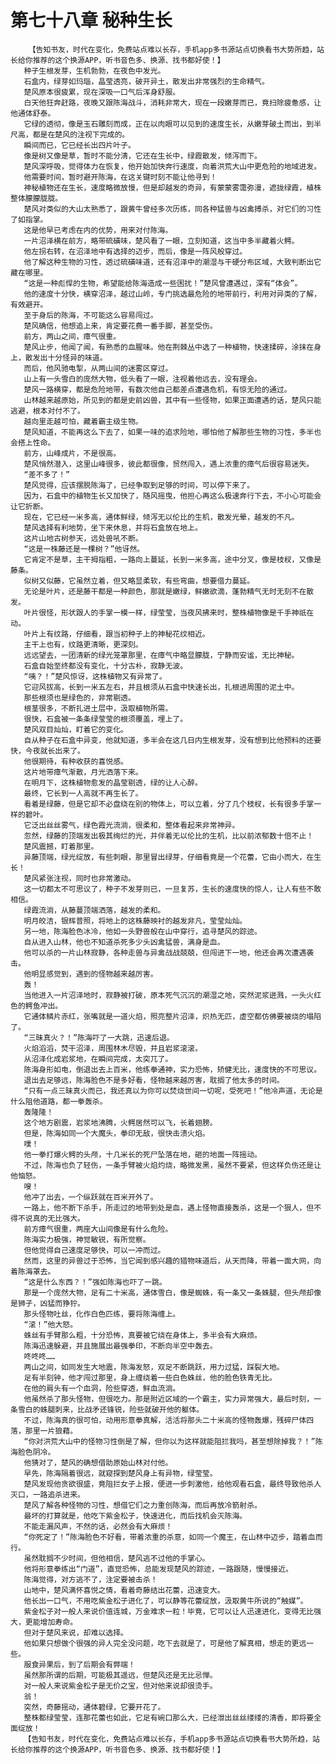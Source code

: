 # 第七十八章 秘种生长
        【告知书友，时代在变化，免费站点难以长存，手机app多书源站点切换看书大势所趋，站长给你推荐的这个换源APP，听书音色多、换源、找书都好使！】
       种子生根发芽，生机勃勃，在夜色中发光。
       石盒内，绿芽如玛瑙，晶莹透亮，破开异土，散发出非常强烈的生命精气。
       楚风原本很疲累，现在深吸一口气后浑身舒服。
       白天他狂奔赶路，夜晚又跟陈海战斗，消耗非常大，现在一段嫩芽而已，竟扫除疲惫感，让他通体舒泰。
       它绿的透彻，像是玉石雕刻而成，正在以肉眼可以见到的速度生长，从嫩芽破土而出，到半尺高，都是在楚风的注视下完成的。
       瞬间而已，它已经长出四片叶子。
       像是树又像是草，暂时不能分清，它还在生长中，绿霞散发，倾泻而下。
       楚风深呼吸，觉得体力在恢复，他开始加快奔行速度，向着洪荒大山中更危险的地域进发。
       他需要时间，暂时避开陈海，在这关键时刻不能让他寻到！
       神秘植物还在生长，速度略微放慢，但是却越发的奇异，有蒙蒙雾霭弥漫，遮拢绿霞，植株整体朦朦胧胧。
       楚风对类似的大山太熟悉了，跟黄牛曾经多次历练，同各种猛兽与凶禽搏杀，对它们的习性了如指掌。
       这是他早已考虑在内的优势，用来对付陈海。
       一片沼泽横在前方，略带硫磺味，楚风看了一眼，立刻知道，这当中多半藏着火鳄。
       他左拐右转，在沼泽地中有选择的迈步，而后，像是一阵风般穿过。
       他了解这种生物的习性，透过硫磺味道，还有沼泽中的潮湿与干硬分布区域，大致判断出它藏在哪里。
       “这是一种彪悍的生物，希望能给陈海造成一些困扰！”楚风曾遭遇过，深有“体会”。
       他的速度十分快，横穿沼泽，越过山岭，专门挑选最危险的地带前行，利用对异类的了解，有效避开。
       至于身后的陈海，不可能这么容易闯过。
       楚风确信，他想追上来，肯定要花费一番手脚，甚至受伤。
       前方，两山之间，瘴气很重。
       楚风止步，他闻了闻，有熟悉的血腥味。他在荆棘丛中选了一种植物，快速揉碎，涂抹在身上，散发出十分怪异的味道。
       而后，他风驰电掣，从两山间的迷雾区穿过。
       山上有一头雪白的庞然大物，低头看了一眼，注视着他远去，没有理会。
       楚风一路横穿，都是危险地带，有数次他自己都差点遭遇危机，有惊无险的通过。
       山林越来越原始，所见到的都是史前凶兽，其中有一些怪物，如果正面遭遇的话，楚风只能逃避，根本对付不了。
       越向里走越可怕，藏着霸主级生物。
       楚风知道，不能再这么下去了，如果一味的追求险地，哪怕他了解那些生物的习性，多半也会搭上性命。
       前方，山峰成片，不是很高。
       楚风悄然潜入，这里山峰很多，彼此都很像，贸然闯入，遇上浓重的瘴气后很容易迷失。
       “差不多了！”
       楚风觉得，应该摆脱陈海了，已经争取到足够的时间，可以停下来了。
       因为，石盒中的植物生长又加快了，随风摇曳，他担心再这么极速奔行下去，不小心可能会让它折断。
       现在，它已经一米多高，通体鲜绿，倾泻无以伦比的生机，散发光晕，越发的不凡。
       楚风选择有利地势，坐下来休息，并将石盒放在地上。
       这片山地古树参天，远处兽吼不断。
       “这是一株藤还是一棵树？”他讶然。
       它肯定不是草，主干拇指粗，一路向上蔓延，长到一米多高，途中分叉，像是枝杈，又像是藤条。
       似树又似藤，它虽然立着，但又略显柔软，有些弯曲，想要借力蔓延。
       无论是叶片，还是藤干都是一种颜色，那就是嫩绿，鲜嫩欲滴，蓬勃精气无时无刻不在散发。
       叶片很怪，形状跟人的手掌一模一样，绿莹莹，当夜风拂来时，整株植物像是千手神祇在动。
       叶片上有纹路，仔细看，跟当初种子上的神秘花纹相近。
       主干上也有，纹路更清晰，更深刻。
       远远望去，一团清新的绿光笼罩那里，在瘴气中略显朦胧，宁静而安谧，无比神秘。
       石盒自始至终都没有变化，十分古朴，寂静无波。
       “咦？！”楚风惊讶，这株植物又有异常了。
       它迎风拔高，长到一米五左右，并且根须从石盒中快速长出，扎根进周围的泥土中。
       那些根须也是绿色的，非常剔透。
       根茎很多，不断扎进土层中，汲取植物所需。
       很快，石盒被一条条绿莹莹的根须覆盖，埋上了。
       楚风双目灿灿，盯着它的变化。
       自从种子在石盒中异变，他就知道，多半会在这几日内生根发芽，没有想到比他预料的还要快，今夜就长出来了。
       他很期待，有种收获的喜悦感。
       这片地带瘴气渐散，月光洒落下来。
       在明月下，这株植物愈发的晶莹剔透，绿的让人心醉。
       最终，它长到一人高就不再生长了。
       看着是绿藤，但是它却不必盘绕在别的物体上，可以立着，分了几个枝杈，长有很多手掌一样的碧叶。
       它泛出丝丝雾气，绿色霞光流淌，很柔和，整体看起来非常神异。
       忽然，绿藤的顶端发出极其绚烂的光，并伴着无以伦比的生机，比以前浓郁数十倍不止！
       楚风震撼，盯着那里。
       异藤顶端，绿光绽放，有些刺眼，那里冒出绿芽，仔细看竟是一个花蕾，它由小而大，在生长！
       楚风紧张注视，同时也非常激动。
       这一切都太不可思议了，种子不发芽则已，一旦复苏，生长的速度快的惊人，让人有些不敢相信。
       绿霞流淌，从藤蔓顶端洒落，越发的柔和。
       明月皎洁，银辉普照，将地上的这株藤映衬的越发非凡，莹莹灿灿。
       另一地，陈海脸色冰冷，他如一头野兽般在山中穿行，追寻楚风的踪迹。
       自从进入山林，他也不知道杀死多少头凶禽猛兽，满身是血。
       他可以杀的一片山林寂静，各种走兽与异禽战战兢兢，但闯进下一地，他还会再次遭遇袭击。
       他明显感觉到，遇到的怪物越来越厉害。
       轰！
       当他进入一片沼泽地时，寂静被打破，原本死气沉沉的潮湿之地，突然泥浆迸溅，一头火红色的鳄鱼冲出。
       它通体鳞片赤红，张嘴就是一道火焰，照亮整片沼泽，炽热无匹，虚空都仿佛要被烧的塌陷了。
       “三昧真火？！”陈海吓了一大跳，迅速后退。
       火焰滔滔，焚干沼泽，周围林木尽毁，并且岩浆滚滚。
       从沼泽化成岩浆地，在瞬间完成，太突兀了。
       陈海身形如电，倒退出去上百米，他练拳通神，实力恐怖，矫健无比，速度快的不可思议。
       退出去足够远，陈海脸色不是多好看，怪物越来越厉害，耽搁了他太多的时间。
       “只有一点三昧真火而已，我还真以为你可以焚烧世间一切呢，受死吧！”他冷声道，无论是什么阻他道路，都一拳轰杀。
       轰隆隆！
       这个地方剧震，岩浆地沸腾，火鳄居然可以飞，长着翅膀。
       但是，陈海如同一个大魔头，拳印无敌，很快击溃火焰。
       噗！
       他一拳打爆火鳄的头颅，十几米长的死尸坠落在地，砸的地面一阵摇动。
       不过，陈海也负了轻伤，一条手臂被火焰灼烧，略微发黑，虽然不要紧，但这样负伤还是让他恼怒。
       嗖！
       他冲了出去，一个纵跃就在百米开外了。
       一路上，他不断下杀手，所走过的地带到处是血，遇上怪物直接轰杀，这是一个狠人，但不得不说真的无比强大。
       前方瘴气很重，两座大山间像是有什么危险。
       陈海实力极强，神觉敏锐，有所觉察。
       但他觉得自己速度足够快，可以一冲而过。
       然而，这里的异兽过于恐怖，当它闻到感兴趣的猎物味道后，从天而降，带着一面大网，向着陈海罩去。
       “这是什么东西？！”强如陈海也吓了一跳。
       那是一个庞然大物，足有二十米高，通体雪白，像是蜘蛛，有一条又一条蛛腿，但头颅却像是狮子，凶猛而狰狞。
       那头怪物吐丝，化作白色匹练，要将陈海缠上。
       “滚！”他大怒。
       蛛丝有手臂那么粗，十分恐怖，真要被它绕在身体上，多半会有大麻烦。
       陈海迅速躲避，并且施展出最强拳印，不断向半空中轰去。
       咚咚咚……
       两山之间，如同发生大地震，陈海发怒，双足不断跳跃，用力过猛，踩裂大地。
       足有半刻钟，他才闯过那里，身上缠绕着一些白色蛛丝，他的脸色铁青无比。
       在他的肩头有一个血洞，险些穿透，鲜血流淌。
       他虽然杀了那头怪物，但很吃力。那是附近区域的一个霸主，实力异常强大，最后时刻，一条雪白的蛛腿刺来，比战矛还锋锐，险些就破开他的躯体。
       不过，陈海真的很可怕，动用形意拳真解，活活将那头二十米高的怪物轰爆，残碎尸体四落，那里一片狼藉。
       “你对洪荒大山中的怪物习性倒是了解，但你以为这样就能阻拦我吗，甚至想除掉我？！”陈海脸色阴冷。
       他猜对了，楚风的确想借助原始山林对付他。
       早先，陈海隔着很远，就窥探到楚风身上有异物，绿莹莹。
       楚风发现他贪欲很盛，竟阻拦女子上报，便进一步刺激他，给他观看石盒，最终导致他杀人灭口，一路追杀进来。
       楚风了解各种怪物的习性，想借它们之力重创陈海，而后再放冷箭射杀。
       最坏的打算就是，他吃下紫金松子，快速进化，而后找机会灭陈海。
       不能走漏风声，不然的话，必然会有大麻烦！
       “你死定了！”陈海脸色不好看，带着浓重的杀意，如同一个魔王，在山林中迈步，踏着血而行。
       虽然耽搁不少时间，但他相信，楚风逃不过他的手掌心。
       他将形意拳练出“门道”，直觉恐怖，总能发现楚风的踪迹，一路跟随，慢慢接近。
       陈海觉得，对方逃不了，注定要被击杀！
       山地中，楚风满怀喜悦之情，看着奇藤结出花蕾，迅速变大。
       他长出一口气，不用吃紫金松子进化了，可以静等花蕾绽放，汲取黄牛所说的“触媒”。
       紫金松子对一般人来说价值连城，万金难求一粒！毕竟，它可以让人迅速进化，变得无比强大，更能增加寿命。
       但对于楚风来说，却难以选择。
       他如果只想做个很强的异人完全没问题，吃下去就是了，可是他了解真相，想走的更远一些。
       服食异果后，到了后期会有弊端！
       虽然那所谓的后期，可能极其遥远，但楚风还是无比忌惮。
       对一般人来说紫金松子是无价之宝，但对他来说却很烫手。
       翁！
       突然，奇藤摇动，通体碧绿，它要开花了。
       整株都绿莹莹，连那花蕾也如此，它足有碗口那么大，已经泄出丝丝缕缕的清香，即将要全面绽放！
       【告知书友，时代在变化，免费站点难以长存，手机app多书源站点切换看书大势所趋，站长给你推荐的这个换源APP，听书音色多、换源、找书都好使！】